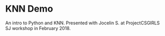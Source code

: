 # KNN Demo

An intro to Python and KNN. Presented with Jocelin S. at ProjectCSGIRLS SJ workshop in February 2018.
